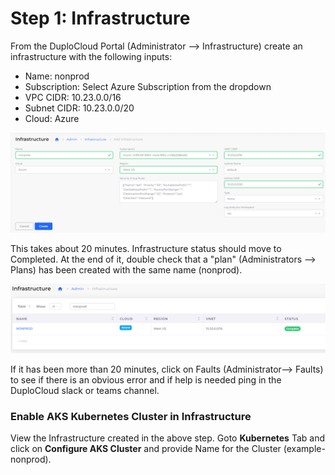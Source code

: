 # Step 1: Infrastructure

From the DuploCloud Portal (Administrator --> Infrastructure) create an infrastructure with the following inputs:

* Name: nonprod
* Subscription: Select Azure Subscription from the dropdown
* VPC CIDR: 10.23.0.0/16
* Subnet CIDR: 10.23.0.0/20
* Cloud: Azure

![Infrastructure Creation](<../../.gitbook/assets/image (44).png>)

This takes about 20 minutes.  Infrastructure status should move to Completed. At the end of it, double check that a "plan" (Administrators --> Plans) has been created with the same name (nonprod).

![Infrastructure creation complete](<../../.gitbook/assets/image (30).png>)

If it has been more than 20 minutes, click on Faults (Administrator--> Faults) to see if there is an obvious error and if help is needed ping in the DuploCloud slack or teams channel.

### Enable AKS Kubernetes Cluster in Infrastructure

View the Infrastructure created in the above step. Goto **Kubernetes** Tab and click on **Configure AKS Cluster** and provide Name for the Cluster (example- nonprod).
